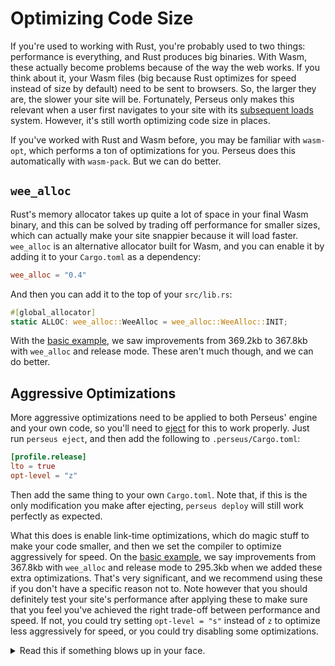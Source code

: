 # Optimizing Code Size

If you're used to working with Rust, you're probably used to two things: performance is everything, and Rust produces big binaries. With Wasm, these actually become problems because of the way the web works. If you think about it, your Wasm files (big because Rust optimizes for speed instead of size by default) need to be sent to browsers. So, the larger they are, the slower your site will be. Fortunately, Perseus only makes this relevant when a user first navigates to your site with its [subsequent loads](../advanced/subsequent-loads) system. However, it's still worth optimizing code size in places.

If you've worked with Rust and Wasm before, you may be familiar with `wasm-opt`, which performs a ton of optimizations for you. Perseus does this automatically with `wasm-pack`. But we can do better.

## `wee_alloc`

Rust's memory allocator takes up quite a lot of space in your final Wasm binary, and this can be solved by trading off performance for smaller sizes, which can actually make your site snappier because it will load faster. `wee_alloc` is an alternative allocator built for Wasm, and you can enable it by adding it to your `Cargo.toml` as a dependency:

```toml
wee_alloc = "0.4"
```

And then you can add it to the top of your `src/lib.rs`:

```rust
#[global_allocator]
static ALLOC: wee_alloc::WeeAlloc = wee_alloc::WeeAlloc::INIT;
```

With the [basic example](https://github.com/arctic-hen7/perseus/tree/main/examples/basic), we saw improvements from 369.2kb to 367.8kb with `wee_alloc` and release mode. These aren't much though, and we can do better.

## Aggressive Optimizations

More aggressive optimizations need to be applied to both Perseus' engine and your own code, so you'll need to [eject](../ejecting) for this to work properly. Just run `perseus eject`, and then add the following to `.perseus/Cargo.toml`:

```toml
[profile.release]
lto = true
opt-level = "z"
```

Then add the same thing to your own `Cargo.toml`. Note that, if this is the only modification you make after ejecting, `perseus deploy` will still work perfectly as expected.

What this does is enable link-time optimizations, which do magic stuff to make your code smaller, and then we set the compiler to optimize aggressively for speed. On the [basic example](https://github.com/arctic-hen7/perseus/tree/main/examples/basic), we say improvements from 367.8kb with `wee_alloc` and release mode to 295.3kb when we added these extra optimizations. That's very significant, and we recommend using these if you don't have a specific reason not to. Note however that you should definitely test your site's performance after applying these to make sure that you feel you've achieved the right trade-off between performance and speed. If not, you could try setting `opt-level = "s"` instead of `z` to optimize less aggressively for speed, or you could try disabling some optimizations.

<details>
<summary>Read this if something blows up in your face.</summary>

As of time of writing, Netlify (and possibly other providers) doesn't support Rust binaries that use `lto = true` for some reason, it simply doesn't detect them, so you shouldn't use that particular optimization if you're working with Netlify.

</details>

